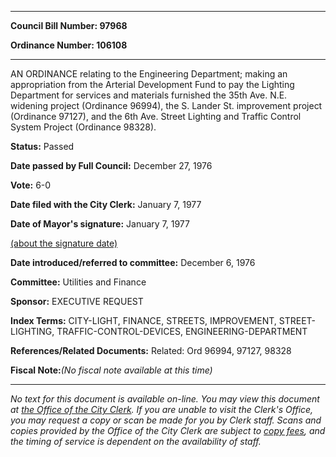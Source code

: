 

********

**Council Bill Number: 97968**
   
**Ordinance Number: 106108**
********

 AN ORDINANCE relating to the Engineering Department; making an appropriation from the Arterial Development Fund to pay the Lighting Department for services and materials furnished the 35th Ave. N.E. widening project (Ordinance 96994), the S. Lander St. improvement project (Ordinance 97127), and the 6th Ave. Street Lighting and Traffic Control System Project (Ordinance 98328).

**Status:** Passed
   
**Date passed by Full Council:** December 27, 1976
   
**Vote:** 6-0
   
**Date filed with the City Clerk:** January 7, 1977
   
**Date of Mayor's signature:** January 7, 1977
   
[(about the signature date)](/~public/approvaldate.htm)
   
   
   
**Date introduced/referred to committee:** December 6, 1976
   
**Committee:** Utilities and Finance
   
**Sponsor:** EXECUTIVE REQUEST
   
   
**Index Terms:** CITY-LIGHT, FINANCE, STREETS, IMPROVEMENT, STREET-LIGHTING, TRAFFIC-CONTROL-DEVICES, ENGINEERING-DEPARTMENT

**References/Related Documents:** Related: Ord 96994, 97127, 98328

**Fiscal Note:**_(No fiscal note available at this time)_
********

_No text for this document is available on-line. You may view this document at [the Office of the City Clerk](http://www.seattle.gov/leg/clerk/contactUs.htm). If you are unable to visit the Clerk's Office, you may request a copy or scan be made for you by Clerk staff. Scans and copies provided by the Office of the City Clerk are subject to [copy fees](http://clerk.seattle.gov/~public/clerkfees.htm), and the timing of service is dependent on the availability of staff._

